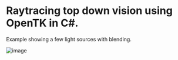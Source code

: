 # Raytracing top down vision using OpenTK in C#.
Example showing a few light sources with blending.

![image](https://user-images.githubusercontent.com/20596760/212650429-c98c9603-5de7-44de-b4ef-50e916491eb3.png)


